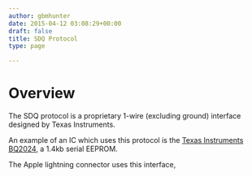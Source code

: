 ```yaml
---
author: gbmhunter
date: 2015-04-12 03:08:29+00:00
draft: false
title: SDQ Protocol
type: page

---
```


# Overview

The SDQ protocol is a proprietary 1-wire (excluding ground) interface designed by Texas Instruments.

An example of an IC which uses this protocol is the [Texas Instruments BQ2024](http://www.ti.com/lit/ds/symlink/bq2024.pdf), a 1.4kb serial EEPROM.

The Apple lightning connector uses this interface,
